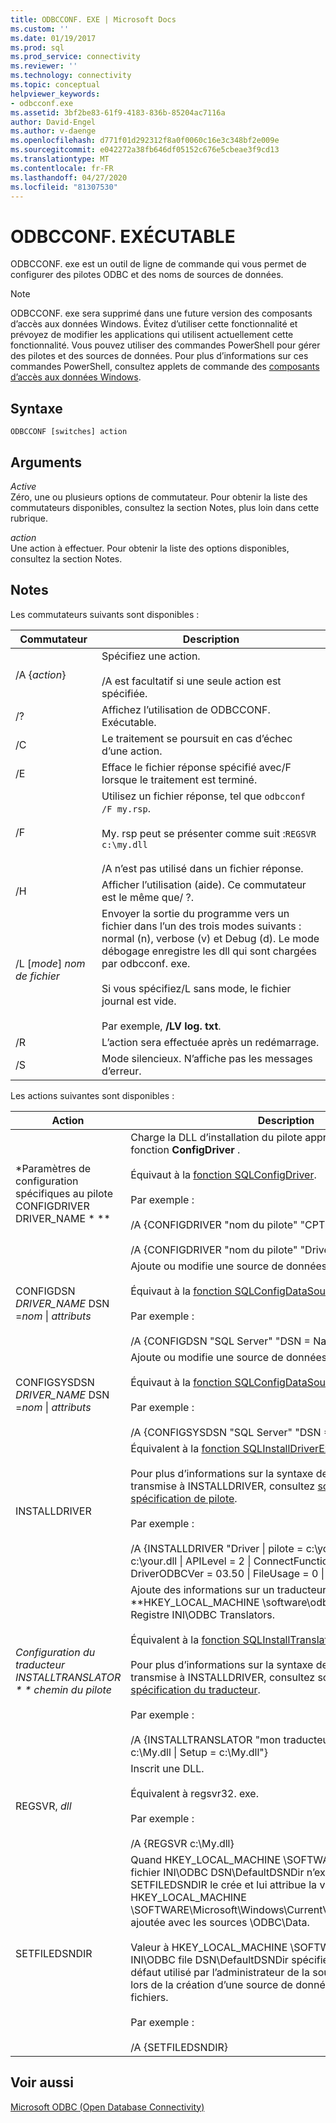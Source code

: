 ```yaml
---
title: ODBCCONF. EXE | Microsoft Docs
ms.custom: ''
ms.date: 01/19/2017
ms.prod: sql
ms.prod_service: connectivity
ms.reviewer: ''
ms.technology: connectivity
ms.topic: conceptual
helpviewer_keywords:
- odbcconf.exe
ms.assetid: 3bf2be83-61f9-4183-836b-85204ac7116a
author: David-Engel
ms.author: v-daenge
ms.openlocfilehash: d771f01d292312f8a0f0060c16e3c348bf2e009e
ms.sourcegitcommit: e042272a38fb646df05152c676e5cbeae3f9cd13
ms.translationtype: MT
ms.contentlocale: fr-FR
ms.lasthandoff: 04/27/2020
ms.locfileid: "81307530"
---
```

# <a name="odbcconfexe"></a>ODBCCONF. EXÉCUTABLE
ODBCCONF. exe est un outil de ligne de commande qui vous permet de configurer des pilotes ODBC et des noms de sources de données.  
  
> [!NOTE]  
>  ODBCCONF. exe sera supprimé dans une future version des composants d’accès aux données Windows. Évitez d’utiliser cette fonctionnalité et prévoyez de modifier les applications qui utilisent actuellement cette fonctionnalité. Vous pouvez utiliser des commandes PowerShell pour gérer des pilotes et des sources de données. Pour plus d’informations sur ces commandes PowerShell, consultez applets de commande des [composants d’accès aux données Windows](/powershell/module/wdac).  
  
## <a name="syntax"></a>Syntaxe  
  
```console  
ODBCCONF [switches] action  
```  
  
## <a name="arguments"></a>Arguments  
 *Active*  
 Zéro, une ou plusieurs options de commutateur. Pour obtenir la liste des commutateurs disponibles, consultez la section Notes, plus loin dans cette rubrique.  
  
 *action*  
 Une action à effectuer. Pour obtenir la liste des options disponibles, consultez la section Notes.  
  
## <a name="remarks"></a>Notes  
 Les commutateurs suivants sont disponibles :  
  
|Commutateur|Description|  
|------------|-----------------|  
|/A {*action*}|Spécifiez une action.<br /><br /> /A est facultatif si une seule action est spécifiée.|  
|/?|Affichez l’utilisation de ODBCCONF. Exécutable.|  
|/C|Le traitement se poursuit en cas d’échec d’une action.|  
|/E|Efface le fichier réponse spécifié avec/F lorsque le traitement est terminé.|  
|/F|Utilisez un fichier réponse, tel que `odbcconf /F my.rsp`.<br /><br /> My. rsp peut se présenter comme suit :`REGSVR c:\my.dll`<br /><br /> /A n’est pas utilisé dans un fichier réponse.|  
|/H|Afficher l’utilisation (aide). Ce commutateur est le même que/ ?.|  
|/L [*mode*] *nom de fichier*|Envoyer la sortie du programme vers un fichier dans l’un des trois modes suivants : normal (n), verbose (v) et Debug (d). Le mode débogage enregistre les dll qui sont chargées par odbcconf. exe.<br /><br /> Si vous spécifiez/L sans mode, le fichier journal est vide.<br /><br /> Par exemple, **/LV log. txt**.|  
|/R|L’action sera effectuée après un redémarrage.|  
|/S|Mode silencieux. N’affiche pas les messages d’erreur.|  
  
 Les actions suivantes sont disponibles :  
  
|Action|Description|  
|------------|-----------------|  
|*Paramètres de configuration spécifiques au pilote CONFIGDRIVER DRIVER_NAME * **|Charge la DLL d’installation du pilote appropriée et appelle la fonction **ConfigDriver** .<br /><br /> Équivaut à la [fonction SQLConfigDriver](../odbc/reference/syntax/sqlconfigdriver-function.md).<br /><br /> Par exemple :<br /><br /> /A {CONFIGDRIVER "nom du pilote" "CPTimeout = 60"}<br /><br /> /A {CONFIGDRIVER "nom du pilote" "DriverODBCVer = 03.80"}|  
|CONFIGDSN *DRIVER_NAME* DSN =*nom* &#124; *attributs*|Ajoute ou modifie une source de données système.<br /><br /> Équivaut à la [fonction SQLConfigDataSource](../odbc/reference/syntax/sqlconfigdatasource-function.md).<br /><br /> Par exemple :<br /><br /> /A {CONFIGDSN "SQL Server" "DSN = Name &#124; Server = SRV"}|  
|CONFIGSYSDSN *DRIVER_NAME* DSN =*nom* &#124; *attributs*|Ajoute ou modifie une source de données système.<br /><br /> Équivaut à la [fonction SQLConfigDataSource](../odbc/reference/syntax/sqlconfigdatasource-function.md).<br /><br /> Par exemple :<br /><br /> /A {CONFIGSYSDSN "SQL Server" "DSN = Name &#124; Server = SRV"}|  
|INSTALLDRIVER|Équivalent à la [fonction SQLInstallDriverEx](../odbc/reference/syntax/sqlinstalldriverex-function.md).<br /><br /> Pour plus d’informations sur la syntaxe de paires mot clé/valeur transmise à INSTALLDRIVER, consultez [sous-clés de spécification de pilote](../odbc/reference/install/driver-specification-subkeys.md).<br /><br /> Par exemple :<br /><br /> /A {INSTALLDRIVER "Driver &#124; pilote = c:\your.dll &#124; Setup = c:\your.dll &#124; APILevel = 2 &#124; ConnectFunctions = YYY &#124; DriverODBCVer = 03.50 &#124; FileUsage = 0 &#124; SQLLevel = 1"}|  
|*Configuration du traducteur INSTALLTRANSLATOR * * chemin du pilote*|Ajoute des informations sur un traducteur au **HKEY_LOCAL_MACHINE \software\odbc\odbcinst. **Clé de Registre INI\ODBC Translators.<br /><br /> Équivalent à la [fonction SQLInstallTranslatorEx](../odbc/reference/syntax/sqlinstalltranslatorex-function.md).<br /><br /> Pour plus d’informations sur la syntaxe de paires mot clé/valeur transmise à INSTALLDRIVER, consultez sous-clés de la [spécification du traducteur](../odbc/reference/install/translator-specification-subkeys.md).<br /><br /> Par exemple :<br /><br /> /A {INSTALLTRANSLATOR "mon traducteur &#124; translateur = c:\My.dll &#124; Setup = c:\My.dll"}|  
|REGSVR, *dll*|Inscrit une DLL.<br /><br /> Équivalent à regsvr32. exe.<br /><br /> Par exemple :<br /><br /> /A {REGSVR c:\My.dll}|  
|SETFILEDSNDIR|Quand HKEY_LOCAL_MACHINE \SOFTWARE\ODBC\ODBC. Le fichier INI\ODBC DSN\DefaultDSNDir n’existe pas, l’action SETFILEDSNDIR le crée et lui attribue la valeur de HKEY_LOCAL_MACHINE \SOFTWARE\Microsoft\Windows\CurrentVersion\CommonFilesDir, ajoutée avec les sources \ODBC\Data.<br /><br /> Valeur à HKEY_LOCAL_MACHINE \SOFTWARE\ODBC\ODBC. INI\ODBC file DSN\DefaultDSNDir spécifie l’emplacement par défaut utilisé par l’administrateur de la source de données ODBC lors de la création d’une source de données basée sur des fichiers.<br /><br /> Par exemple :<br /><br /> /A {SETFILEDSNDIR}|  
  
## <a name="see-also"></a>Voir aussi  
 [Microsoft ODBC (Open Database Connectivity)](../odbc/microsoft-open-database-connectivity-odbc.md)
